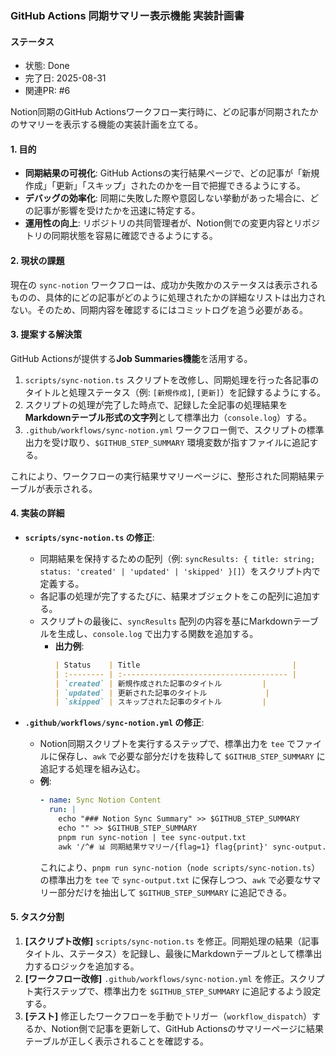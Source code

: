 ### GitHub Actions 同期サマリー表示機能 実装計画書

#### ステータス

- 状態: Done
- 完了日: 2025-08-31
- 関連PR: #6

Notion同期のGitHub Actionsワークフロー実行時に、どの記事が同期されたかのサマリーを表示する機能の実装計画を立てる。

#### 1. 目的
- **同期結果の可視化**: GitHub Actionsの実行結果ページで、どの記事が「新規作成」「更新」「スキップ」されたのかを一目で把握できるようにする。
- **デバッグの効率化**: 同期に失敗した際や意図しない挙動があった場合に、どの記事が影響を受けたかを迅速に特定する。
- **運用性の向上**: リポジトリの共同管理者が、Notion側での変更内容とリポジトリの同期状態を容易に確認できるようにする。

#### 2. 現状の課題
現在の `sync-notion` ワークフローは、成功か失敗かのステータスは表示されるものの、具体的にどの記事がどのように処理されたかの詳細なリストは出力されない。そのため、同期内容を確認するにはコミットログを追う必要がある。

#### 3. 提案する解決策
GitHub Actionsが提供する**Job Summaries機能**を活用する。

1.  `scripts/sync-notion.ts` スクリプトを改修し、同期処理を行った各記事のタイトルと処理ステータス（例: `[新規作成]`, `[更新]`）を記録するようにする。
2.  スクリプトの処理が完了した時点で、記録した全記事の処理結果を**Markdownテーブル形式の文字列**として標準出力（`console.log`）する。
3.  `.github/workflows/sync-notion.yml` ワークフロー側で、スクリプトの標準出力を受け取り、`$GITHUB_STEP_SUMMARY` 環境変数が指すファイルに追記する。

これにより、ワークフローの実行結果サマリーページに、整形された同期結果テーブルが表示される。

#### 4. 実装の詳細
- **`scripts/sync-notion.ts` の修正**:
  - 同期結果を保持するための配列（例: `syncResults: { title: string; status: 'created' | 'updated' | 'skipped' }[]`）をスクリプト内で定義する。
  - 各記事の処理が完了するたびに、結果オブジェクトをこの配列に追加する。
  - スクリプトの最後に、`syncResults` 配列の内容を基にMarkdownテーブルを生成し、`console.log` で出力する関数を追加する。
    - **出力例**:
      ```markdown
      | Status    | Title                                  |
      | :-------- | :------------------------------------- |
      | `created` | 新規作成された記事のタイトル         |
      | `updated` | 更新された記事のタイトル             |
      | `skipped` | スキップされた記事のタイトル         |
      ```

- **`.github/workflows/sync-notion.yml` の修正**:
  - Notion同期スクリプトを実行するステップで、標準出力を `tee` でファイルに保存し、`awk` で必要な部分だけを抜粋して `$GITHUB_STEP_SUMMARY` に追記する処理を組み込む。
  - **例**:
    ```yaml
    - name: Sync Notion Content
      run: |
        echo "### Notion Sync Summary" >> $GITHUB_STEP_SUMMARY
        echo "" >> $GITHUB_STEP_SUMMARY
        pnpm run sync-notion | tee sync-output.txt
        awk '/^# 📊 同期結果サマリー/{flag=1} flag{print}' sync-output.txt >> $GITHUB_STEP_SUMMARY
    ```
    これにより、`pnpm run sync-notion`（`node scripts/sync-notion.ts`）の標準出力を `tee` で `sync-output.txt` に保存しつつ、`awk` で必要なサマリー部分だけを抽出して `$GITHUB_STEP_SUMMARY` に追記できる。

#### 5. タスク分割
1. **[スクリプト改修]** `scripts/sync-notion.ts` を修正。同期処理の結果（記事タイトル、ステータス）を記録し、最後にMarkdownテーブルとして標準出力するロジックを追加する。
2. **[ワークフロー改修]** `.github/workflows/sync-notion.yml` を修正。スクリプト実行ステップで、標準出力を `$GITHUB_STEP_SUMMARY` に追記するよう設定する。
3. **[テスト]** 修正したワークフローを手動でトリガー（`workflow_dispatch`）するか、Notion側で記事を更新して、GitHub Actionsのサマリーページに結果テーブルが正しく表示されることを確認する。
